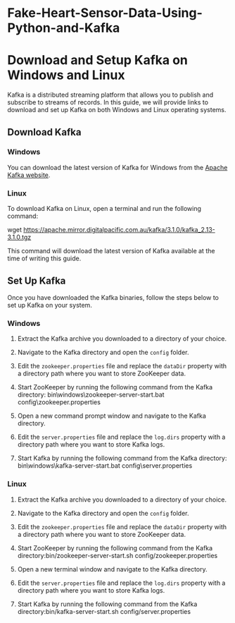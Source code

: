 # Fake-Heart-Sensor-Data-Using-Python-and-Kafka

# Download and Setup Kafka on Windows and Linux

Kafka is a distributed streaming platform that allows you to publish and subscribe to streams of records. In this guide, we will provide links to download and set up Kafka on both Windows and Linux operating systems.

## Download Kafka

### Windows

You can download the latest version of Kafka for Windows from the [Apache Kafka website](https://kafka.apache.org/downloads).

### Linux

To download Kafka on Linux, open a terminal and run the following command:

wget https://apache.mirror.digitalpacific.com.au/kafka/3.1.0/kafka_2.13-3.1.0.tgz


This command will download the latest version of Kafka available at the time of writing this guide.

## Set Up Kafka

Once you have downloaded the Kafka binaries, follow the steps below to set up Kafka on your system.

### Windows

1. Extract the Kafka archive you downloaded to a directory of your choice.
2. Navigate to the Kafka directory and open the `config` folder.
3. Edit the `zookeeper.properties` file and replace the `dataDir` property with a directory path where you want to store ZooKeeper data.
4. Start ZooKeeper by running the following command from the Kafka directory: bin\windows\zookeeper-server-start.bat config\zookeeper.properties


5. Open a new command prompt window and navigate to the Kafka directory.
6. Edit the `server.properties` file and replace the `log.dirs` property with a directory path where you want to store Kafka logs.
7. Start Kafka by running the following command from the Kafka directory: bin\windows\kafka-server-start.bat config\server.properties


### Linux

1. Extract the Kafka archive you downloaded to a directory of your choice.
2. Navigate to the Kafka directory and open the `config` folder.
3. Edit the `zookeeper.properties` file and replace the `dataDir` property with a directory path where you want to store ZooKeeper data.
4. Start ZooKeeper by running the following command from the Kafka directory:bin/zookeeper-server-start.sh config/zookeeper.properties


5. Open a new terminal window and navigate to the Kafka directory.
6. Edit the `server.properties` file and replace the `log.dirs` property with a directory path where you want to store Kafka logs.
7. Start Kafka by running the following command from the Kafka directory:bin/kafka-server-start.sh config/server.properties
